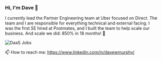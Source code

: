 ### Hi, I'm Dave 👋

I currently lead the Partner Engineering team at Uber focused on Direct.  The team and I are responsible for everything technical and external facing.  I was the first SE hired at Postmates, and I built the team to help scale our business.  And scale we did: 850% in 18 months! 🚀

![DaaS Jobs](https://user-images.githubusercontent.com/408705/105610539-eed54880-5d64-11eb-9bdd-76f208517031.jpg)

📫 How to reach me: https://www.linkedin.com/in/davewmurphy/

